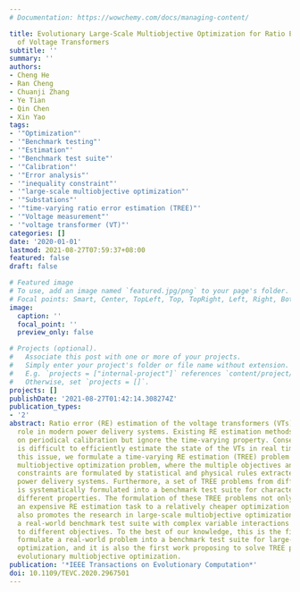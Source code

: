 ```yaml
---
# Documentation: https://wowchemy.com/docs/managing-content/

title: Evolutionary Large-Scale Multiobjective Optimization for Ratio Error Estimation
  of Voltage Transformers
subtitle: ''
summary: ''
authors:
- Cheng He
- Ran Cheng
- Chuanji Zhang
- Ye Tian
- Qin Chen
- Xin Yao
tags:
- '"Optimization"'
- '"Benchmark testing"'
- '"Estimation"'
- '"Benchmark test suite"'
- '"Calibration"'
- '"Error analysis"'
- '"inequality constraint"'
- '"large-scale multiobjective optimization"'
- '"Substations"'
- '"time-varying ratio error estimation (TREE)"'
- '"Voltage measurement"'
- '"voltage transformer (VT)"'
categories: []
date: '2020-01-01'
lastmod: 2021-08-27T07:59:37+08:00
featured: false
draft: false

# Featured image
# To use, add an image named `featured.jpg/png` to your page's folder.
# Focal points: Smart, Center, TopLeft, Top, TopRight, Left, Right, BottomLeft, Bottom, BottomRight.
image:
  caption: ''
  focal_point: ''
  preview_only: false

# Projects (optional).
#   Associate this post with one or more of your projects.
#   Simply enter your project's folder or file name without extension.
#   E.g. `projects = ["internal-project"]` references `content/project/deep-learning/index.md`.
#   Otherwise, set `projects = []`.
projects: []
publishDate: '2021-08-27T01:42:14.308274Z'
publication_types:
- '2'
abstract: Ratio error (RE) estimation of the voltage transformers (VTs) plays an important
  role in modern power delivery systems. Existing RE estimation methods mainly focus
  on periodical calibration but ignore the time-varying property. Consequently, it
  is difficult to efficiently estimate the state of the VTs in real time. To address
  this issue, we formulate a time-varying RE estimation (TREE) problem into a large-scale
  multiobjective optimization problem, where the multiple objectives and inequality
  constraints are formulated by statistical and physical rules extracted from the
  power delivery systems. Furthermore, a set of TREE problems from different substations
  is systematically formulated into a benchmark test suite for characterizing their
  different properties. The formulation of these TREE problems not only transfers
  an expensive RE estimation task to a relatively cheaper optimization problem but
  also promotes the research in large-scale multiobjective optimization by providing
  a real-world benchmark test suite with complex variable interactions and correlations
  to different objectives. To the best of our knowledge, this is the first time to
  formulate a real-world problem into a benchmark test suite for large-scale multiobjective
  optimization, and it is also the first work proposing to solve TREE problems via
  evolutionary multiobjective optimization.
publication: '*IEEE Transactions on Evolutionary Computation*'
doi: 10.1109/TEVC.2020.2967501
---
```

